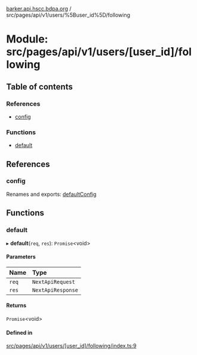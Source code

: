 [barker.api.hscc.bdpa.org][1] / src/pages/api/v1/users/%5Buser_id%5D/following

# Module: src/pages/api/v1/users/\[user_id]/following

## Table of contents

### References

- [config][2]

### Functions

- [default][3]

## References

### config

Renames and exports: [defaultConfig][4]

## Functions

### default

▸ **default**(`req`, `res`): `Promise`\<void>

#### Parameters

| Name  | Type              |
| :---- | :---------------- |
| `req` | `NextApiRequest`  |
| `res` | `NextApiResponse` |

#### Returns

`Promise`\<void>

#### Defined in

[src/pages/api/v1/users/\[user_id\]/following/index.ts:9][5]

[1]: ../README.md
[2]: src_pages_api_v1_users__user_id__following.md#config
[3]: src_pages_api_v1_users__user_id__following.md#default
[4]: src_backend_middleware.md#defaultconfig

[5]:
https://github.com/nhscc/barker.api.hscc.bdpa.org/blob/b8087e9/src/pages/api/v1/users/[user_id]/following/index.ts#L9
